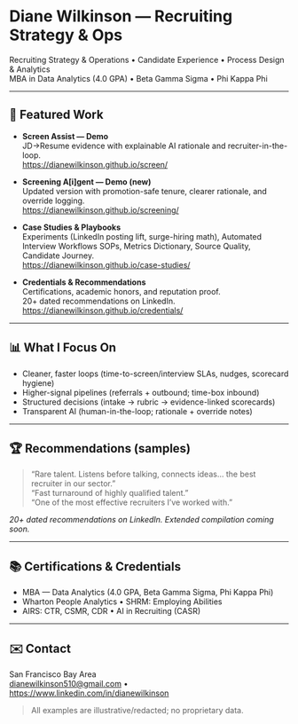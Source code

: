 # Diane Wilkinson — Recruiting Strategy & Ops

Recruiting Strategy & Operations • Candidate Experience • Process Design & Analytics  
MBA in Data Analytics (4.0 GPA) • Beta Gamma Sigma • Phi Kappa Phi

---

## 🧩 Featured Work

- **Screen Assist — Demo**  
  JD→Resume evidence with explainable AI rationale and recruiter-in-the-loop.  
  https://dianewilkinson.github.io/screen/

- **Screening A[i]gent — Demo (new)**  
  Updated version with promotion-safe tenure, clearer rationale, and override logging.  
  https://dianewilkinson.github.io/screening/

- **Case Studies & Playbooks**  
  Experiments (LinkedIn posting lift, surge-hiring math), Automated Interview Workflows SOPs, Metrics Dictionary, Source Quality, Candidate Journey.  
  https://dianewilkinson.github.io/case-studies/

- **Credentials & Recommendations**  
  Certifications, academic honors, and reputation proof.  
  20+ dated recommendations on LinkedIn.  
  https://dianewilkinson.github.io/credentials/

---

## 📊 What I Focus On
- Cleaner, faster loops (time-to-screen/interview SLAs, nudges, scorecard hygiene)
- Higher-signal pipelines (referrals + outbound; time-box inbound)
- Structured decisions (intake → rubric → evidence-linked scorecards)
- Transparent AI (human-in-the-loop; rationale + override notes)

---

## 🏆 Recommendations (samples)

> “Rare talent. Listens before talking, connects ideas… the best recruiter in our sector.”  
> “Fast turnaround of highly qualified talent.”  
> “One of the most effective recruiters I’ve worked with.”

*20+ dated recommendations on LinkedIn. Extended compilation coming soon.*

---

## 📚 Certifications & Credentials
- MBA — Data Analytics (4.0 GPA, Beta Gamma Sigma, Phi Kappa Phi)  
- Wharton People Analytics • SHRM: Employing Abilities  
- AIRS: CTR, CSMR, CDR • AI in Recruiting (CASR)

---

## ✉️ Contact
San Francisco Bay Area  
dianewilkinson510@gmail.com • https://www.linkedin.com/in/dianewilkinson

> All examples are illustrative/redacted; no proprietary data.
